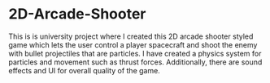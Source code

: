 # 2D-Arcade-Shooter

This is is university project where I created this 2D arcade shooter styled game which lets the user control a player spacecraft and shoot the enemy with bullet projectiles that are particles. I have created a physics system for particles and movement such as thrust forces. Additionally, there are sound effects and UI for overall quality of the game.
